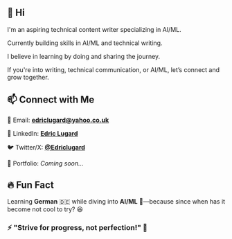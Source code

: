 ## 👋 Hi

I'm an aspiring technical content writer specializing in AI/ML.

Currently building skills in AI/ML and technical writing.

I believe in learning by doing and sharing the journey.

If you're into writing, technical communication, or AI/ML, let’s connect and grow together.


## 📫 Connect with Me

📧 Email: **[edriclugard@yahoo.co.uk](mailto:edriclugard@yahoo.co.uk)**  

💼 LinkedIn: **[Edric Lugard](https://www.linkedin.com/in/edric-lugard-704557b6/)**  

🐦 Twitter/X: **[@Edriclugard](https://x.com/EdricLugard_)**  

📜 Portfolio: *Coming soon...*



## 🔥 Fun Fact

Learning **German** 🇩🇪 while diving into **AI/ML** 🤖—because since when has it become not cool to try? 😆

### ⚡ "Strive for progress, not perfection!" 🚀

